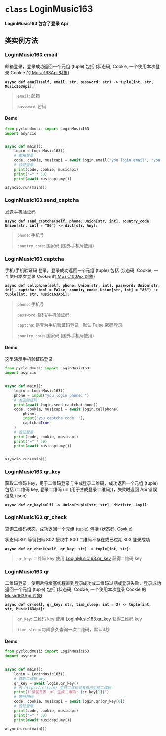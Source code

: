 # `class` LoginMusic163

**LoginMusic163 包含了登录 Api**

## 类实例方法

### LoginMusic163.email

邮箱登录，登录成功返回一个元组 (tuple) 包括 (状态码, Cookie, 一个使用本次登录 Cookie 的[ Music163Api 对象](/pycloudmusic/Music163Api.md))

**`async def email(self, email: str, password: str) -> tuple[int, str, Music163Api]:`**

> `email`: 邮箱
>
> `password`: 密码

#### Demo

```python
from pycloudmusic import LoginMusic163
import asyncio


async def main():
    login = LoginMusic163()
    # 邮箱登录
    code, cookie, musicapi = await login.email("you login email", "you login password")
    # 验证登录
    print(code, cookie, musicapi)
    print("=" * 60)
    print(await musicapi.my())

asyncio.run(main())
```

### LoginMusic163.send_captcha

发送手机验证码

**`async def send_captcha(self, phone: Union[str, int], country_code: Union[str, int] = "86") -> dict[str, Any]:`**

> `phone`: 手机号
>
> `country_code`: 国家码 (国外手机号使用)

### LoginMusic163.captcha

手机/手机验证码 登录，登录成功返回一个元组 (tuple) 包括 (状态码, Cookie, 一个使用本次登录 Cookie 的[ Music163Api 对象](/pycloudmusic/Music163Api.md))

**`async def cellphone(self, phone: Union[str, int], password: Union[str, int], captcha: bool = False, country_code: Union[str, int] = "86") -> tuple[int, str, Music163Api]:`**

> `phone`: 手机号
>
> `password`: 密码/手机验证码
>
> `captcha`: 是否为手机验证码登录，默认 False 密码登录
>
> `country_code`: 国家码 (国外手机号使用)

#### Demo

这里演示手机验证码登录

```python
from pycloudmusic import LoginMusic163
import asyncio


async def main():
    login = LoginMusic163()
    phone = input("you login phone: ")
    # 发送验证码
    print(await login.send_captcha(phone))
    code, cookie, musicapi = await login.cellphone(
        phone,
        input("you captcha code: "),
        captcha=True
    )
    # 验证登录
    print(code, cookie, musicapi)
    print("=" * 60)
    print(await musicapi.my())


asyncio.run(main())
```

### LoginMusic163.qr_key

获取二维码 key，用于二维码登录与生成登录二维码，成功返回一个元组 (tuple) 包括 (二维码 key, 登录二维码 url (用于生成登录二维码))，失败时返回 Api 错误信息 (json)

**`async def qr_key(self) -> Union[tuple[str, str], dict[str, Any]]:`**

### LoginMusic163.qr_check

查询二维码状态，成功返回一个元组 (tuple) 包括 (状态码, Cookie)

状态码:801 等待扫码 802 授权中 800 二维码不存在或已过期 803 登录成功

**`async def qr_check(self, qr_key: str) -> tuple[int, str]:`**

> `qr_key`: 二维码 key 使用 [LoginMusic163.qr_key](/pycloudmusic/LoginMusic163?id=loginmusic163qr_key) 获得二维码 key

### LoginMusic163.qr

二维码登录，使用后将堵塞线程直到登录成功或二维码过期或登录失败，登录成功返回一个元组 (tuple) 包括 (状态码, Cookie, 一个使用本次登录 Cookie 的[ Music163Api 对象](/pycloudmusic/Music163Api.md))

**`async def qr(self, qr_key: str, time_sleep: int = 3) -> tuple[int, str, Music163Api]:`**

> `qr_key`: 二维码 key 使用 [LoginMusic163.qr_key](/pycloudmusic/LoginMusic163?id=loginmusic163qr_key) 获得二维码 key
>
> `time_sleep`: 每隔多久查询一次二维码，默认3秒

#### Demo

```python
from pycloudmusic import LoginMusic163
import asyncio


async def main():
    login = LoginMusic163()
    # 获取二维码 key
    qr_key = await login.qr_key()
    # 去 https://cli.im/ 生成二维码或者自己生成二维码
    print(f"请使用该 url 生成二维码: {qr_key[1]}")
    # 等待扫码
    code, cookie, musicapi = await login.qr(qr_key[0])
    # 验证登录
    print(code, cookie, musicapi)
    print("=" * 60)
    print(await musicapi.my())

asyncio.run(main())
```